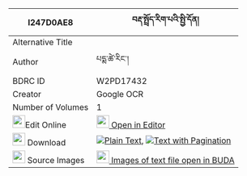|I247D0AE8|བརྡ་སྤྲོད་རིག་པའི་སྤྱི་དོན། 
| --- | --- 
|Alternative Title |
|Author| པདྨ་ཚེ་རིང་།
|BDRC ID | W2PD17432
|Creator | Google OCR
|Number of Volumes| 1
|<img width="25" src="https://img.icons8.com/color/25/000000/edit-property.png">Edit Online| [<img width="25" src="https://avatars.githubusercontent.com/u/45091458?s=200&v=4"> Open in Editor](http://editor.openpecha.org/I247D0AE8)
|<img width="25" src="https://img.icons8.com/fluent/48/000000/download-2.png"/>  Download | [![](https://img.icons8.com/color/20/000000/txt.png)Plain Text](https://github.com/Openpecha/I247D0AE8/releases/download/v2/datro_rigpa_i_chidon_plain_I247D0AE8.zip), [![](https://img.icons8.com/color/20/000000/txt.png)Text with Pagination](https://github.com/Openpecha/I247D0AE8/releases/download/v2/datro_rigpa_i_chidon_pages_I247D0AE8.zip)
|<img width="25" src="https://img.icons8.com/plasticine/100/000000/pictures-folder.png"/>  Source Images | [<img width="25" src="https://library.bdrc.io/icons/BUDA-small.svg"> Images of text file open in BUDA](https://library.bdrc.io/show/bdr:W2PD17432)
